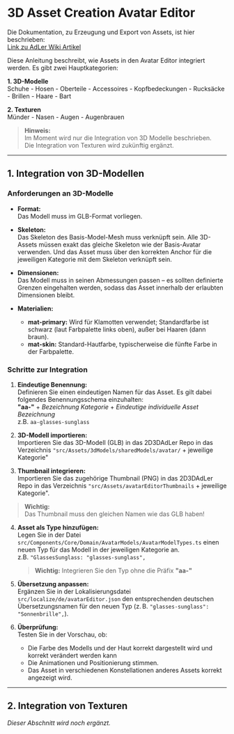 # 3D Asset Creation Avatar Editor

Die Dokumentation, zu Erzeugung und Export von Assets, ist hier beschrieben: <br>
[Link zu AdLer Wiki Artikel](https://wiki.projekt-adler.eu/de/AdLerEngine/Entwicklung/AdLerEngine)

Diese Anleitung beschreibt, wie Assets in den Avatar Editor integriert werden. Es gibt zwei Hauptkategorien:

**1. 3D-Modelle** <br> 
    Schuhe 
    - Hosen
    - Oberteile
    - Accessoires
    - Kopfbedeckungen
    - Rucksäcke
    - Brillen
    - Haare
    - Bart

**2. Texturen** <br>
    Münder
    - Nasen
    - Augen
    - Augenbrauen

> **Hinweis:**  
> Im Moment wird nur die Integration von 3D Modelle beschrieben. <br> 
> Die Integration von Texturen wird zukünftig ergänzt.

---

## 1. Integration von 3D-Modellen

### Anforderungen an 3D-Modelle

- **Format:**  
  Das Modell muss im GLB-Format vorliegen.

- **Skeleton:**  
  Das Skeleton des Basis-Model-Mesh muss verknüpft sein. Alle 3D-Assets müssen exakt das gleiche Skeleton wie der Basis-Avatar verwenden. Und das Asset muss über den korrekten Anchor für die jeweiligen Kategorie mit dem Skeleton verknüpft sein.

- **Dimensionen:**  
  Das Modell muss in seinen Abmessungen passen – es sollten definierte Grenzen eingehalten werden, sodass das Asset innerhalb der erlaubten Dimensionen bleibt.

- **Materialien:**
    - **mat-primary:** Wird für Klamotten verwendet; Standardfarbe ist schwarz (laut Farbpalette links oben), außer bei Haaren (dann braun).
    - **mat-skin:** Standard-Hautfarbe, typischerweise die fünfte Farbe in der Farbpalette.

### Schritte zur Integration

1. **Eindeutige Benennung:**  
   Definieren Sie einen eindeutigen Namen für das Asset. Es gilt dabei folgendes Benennungsschema einzuhalten: <br>
    **"aa-"** + _Bezeichnung Kategorie_ + _Eindeutige individuelle Asset Bezeichnung_ <br>
    z.B. `aa-glasses-sunglass`

2. **3D-Modell importieren:**  
   Importieren Sie das 3D-Modell (GLB) in das 2D3DAdLer Repo in das Verzeichnis `"src/Assets/3dModels/sharedModels/avatar/` + jeweilige Kategorie"

3. **Thumbnail integrieren:**  
   Importieren Sie das zugehörige Thumbnail (PNG) in das 2D3DAdLer Repo in das Verzeichnis `"src/Assets/avatarEditorThumbnails` + jeweilige Kategorie". 
> **Wichtig:**  
> Das Thumbnail muss den gleichen Namen wie das GLB haben!

4. **Asset als Type hinzufügen:**  
   Legen Sie in der Datei `src/Components/Core/Domain/AvatarModels/AvatarModelTypes.ts` einen neuen Typ für das Modell in der jeweiligen Kategorie an.  <br>
   z.B. `"GlassesSunglass: "glasses-sunglass",`
   > **Wichtig:**
    > Integrieren Sie den Typ ohne die Präfix **"aa-"**

5. **Übersetzung anpassen:**  
   Ergänzen Sie in der Lokalisierungsdatei `src/localize/de/avatarEditor.json` den entsprechenden deutschen Übersetzungsnamen für den neuen Typ (z. B. `"glasses-sunglass": "Sonnenbrille",`).

6. **Überprüfung:**  
   Testen Sie in der Vorschau, ob:
    - Die Farbe des Modells und der Haut korrekt dargestellt wird und korrekt verändert werden kann 
    - Die Animationen und Positionierung stimmen.
    - Das Asset in verschiedenen Konstellationen anderes Assets korrekt angezeigt wird.

---

## 2. Integration von Texturen

*Dieser Abschnitt wird noch ergänzt.*
